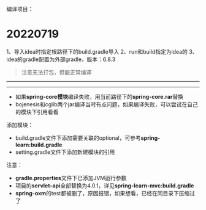编译项目：

# 20220719

1、导入idea时指定根路径下的build.gradle导入
2、run和build指定为idea的
3、idea的gradle配置为外部gradle，版本：6.8.3

> 注意无法打包，但能正常编译


---
---



- 如果**spring-core模块**编译失败，用当前路径下的**spring-core.rar**替换
- bojenesis和cglib两个jar编译当时有点问题，如果编译失败，可以尝试在自己的模块下引用看看



添加模块：

- build.gradle文件下添加需要关联的optional，可参考**spring-learn:build.gradle**
- setting.gradle文件下添加新建模块的引用



注意：

- **gradle.properties**文件下已添加JVM运行参数
- 项目的**servlet-api**全部替换为4.0.1，详见**spring-learn-mvc:build.gradle**
- **spring-oxm**的test都被删了，原因报错，如果想看，已经在同目录下压缩过了